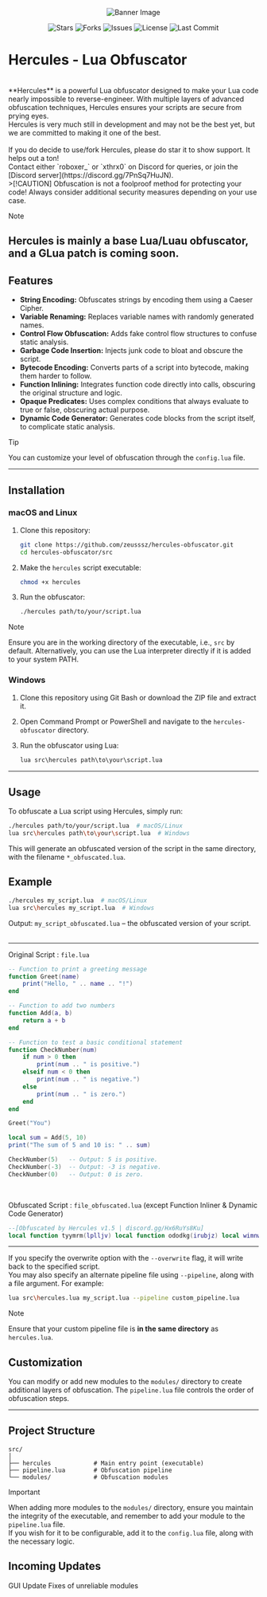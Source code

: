 <p align="center">
  <img src="https://github.com/user-attachments/assets/ff2ed207-c95e-45c3-831f-04a32675dbb5?size=32" alt="Banner Image" />
</p>

<p align="center">
  <img src="https://img.shields.io/github/stars/zeusssz/hercules-obfuscator?style=flat-square" alt="Stars" />
  <img src="https://img.shields.io/github/forks/zeusssz/hercules-obfuscator?style=flat-square" alt="Forks" />
  <img src="https://img.shields.io/github/issues/zeusssz/hercules-obfuscator?style=flat-square" alt="Issues" />
  <img src="https://img.shields.io/github/license/zeusssz/hercules-obfuscator?style=flat-square" alt="License" />
  <img src="https://img.shields.io/github/last-commit/zeusssz/hercules-obfuscator?style=flat-square" alt="Last Commit" />
</p>

# Hercules - Lua Obfuscator
<br>
**Hercules** is a powerful Lua obfuscator designed to make your Lua code nearly impossible to reverse-engineer. With multiple layers of advanced obfuscation techniques, Hercules ensures your scripts are secure from prying eyes.
<br>
Hercules is very much still in development and may not be the best yet, but we are committed to making it one of the best.
<br>
<br>
If you do decide to use/fork Hercules, please do star it to show support. It helps out a ton!
<br>
Contact either `roboxer_` or `xthrx0` on Discord for queries, or join the [Discord server](https://discord.gg/7PnSq7HuJN).
<br>
>[!CAUTION]
Obfuscation is not a foolproof method for protecting your code! Always consider additional security measures depending on your use case.

>[!NOTE]
**Hercules** is mainly a base Lua/Luau obfuscator, and a GLua patch is coming soon.
---

## Features

- **String Encoding:** Obfuscates strings by encoding them using a Caeser Cipher.
- **Variable Renaming:** Replaces variable names with randomly generated names.
- **Control Flow Obfuscation:** Adds fake control flow structures to confuse static analysis.
- **Garbage Code Insertion:** Injects junk code to bloat and obscure the script.
- **Bytecode Encoding:** Converts parts of a script into bytecode, making them harder to follow.
- **Function Inlining:** Integrates function code directly into calls, obscuring the original structure and logic.
- **Opaque Predicates:** Uses complex conditions that always evaluate to true or false, obscuring actual purpose.
- **Dynamic Code Generator:** Generates code blocks from the script itself, to complicate static analysis.

>[!TIP]
>You can customize your level of obfuscation through the `config.lua` file.
---
## Installation

### macOS and Linux

1. Clone this repository:
    ```bash
    git clone https://github.com/zeusssz/hercules-obfuscator.git
    cd hercules-obfuscator/src
    ```

2. Make the `hercules` script executable:
    ```bash
    chmod +x hercules
    ```

3. Run the obfuscator:
    ```bash
    ./hercules path/to/your/script.lua
    ```
>[!NOTE]
>Ensure you are in the working directory of the executable, i.e., `src` by default. Alternatively, you can use the Lua interpreter directly if it is added to your system PATH.

### Windows

1. Clone this repository using Git Bash or download the ZIP file and extract it.

2. Open Command Prompt or PowerShell and navigate to the `hercules-obfuscator` directory.

3. Run the obfuscator using Lua:
    ```cmd
    lua src\hercules path\to\your\script.lua
    ```
---

## Usage

To obfuscate a Lua script using Hercules, simply run:

```bash
./hercules path/to/your/script.lua  # macOS/Linux
lua src\hercules path\to\your\script.lua  # Windows
```

This will generate an obfuscated version of the script in the same directory, with the filename `*_obfuscated.lua`.

## Example

```bash
./hercules my_script.lua  # macOS/Linux
lua src\hercules my_script.lua  # Windows
```

Output:
`my_script_obfuscated.lua` – the obfuscated version of your script.
<br>
<br>

---
Original Script : `file.lua`
```lua
-- Function to print a greeting message
function Greet(name)
    print("Hello, " .. name .. "!")
end

-- Function to add two numbers
function Add(a, b)
    return a + b
end

-- Function to test a basic conditional statement
function CheckNumber(num)
    if num > 0 then
        print(num .. " is positive.")
    elseif num < 0 then
        print(num .. " is negative.")
    else
        print(num .. " is zero.")
    end
end

Greet("You")

local sum = Add(5, 10)
print("The sum of 5 and 10 is: " .. sum)

CheckNumber(5)   -- Output: 5 is positive.
CheckNumber(-3)  -- Output: -3 is negative.
CheckNumber(0)   -- Output: 0 is zero.
```
<br>

Obfuscated Script : `file_obfuscated.lua` (except Function Inliner & Dynamic Code Generator)
```lua
--[Obfuscated by Hercules v1.5 | discord.gg/Hx6RuYs8Ku]
local function tyymrm(lplljv) local function ododkg(irubjz) local wimnwd = 67 end end local vndskt = 16 local function jsxbai(wpzksz) local jurvpy = 70 end local executed = false while not executed do if math.random(0, 1) == 0 then local _ = 250 else executed = true end end local function pAPkMUmMJgG(byte) return (byte >= 48 and byte <= 57) or (byte >= 65 and byte <= 90) or (byte >= 97 and byte <= 122) end local function BTeAOpsBVUB(code, offset) local result = {} for i = 1, #code do local byte = code:byte(i) if pAPkMUmMJgG(byte) then local new_byte if byte >= 48 and byte <= 57 then new_byte = ((byte - 48 - offset + 10) % 10) + 48 elseif byte >= 65 and byte <= 90 then new_byte = ((byte - 65 - offset + 26) % 26) + 65 elseif byte >= 97 and byte <= 122 then new_byte = ((byte - 97 - offset + 26) % 26) + 97 end table.insert(result, string.char(new_byte)) else table.insert(result, string.char(byte)) end end return table.concat(result) end local function pAPkMUmMJgG(byte) return (byte >= 48 and byte <= 57) or (byte >= 65 and byte <= 90) or (byte >= 97 and byte <= 122) end function ytYDTgbo(vzWhayfj) print(BTeAOpsBVUB("Yvccf, ", 17) .. vzWhayfj .. BTeAOpsBVUB("!", 4)) end function YxLYRxiEgb(muCLPSUXq, HMFyWCWQOe) return muCLPSUXq + HMFyWCWQOe end function uAHwInWiT(PcvxKPZzxCMI) if PcvxKPZzxCMI > 0 then print(PcvxKPZzxCMI .. BTeAOpsBVUB(" xh edhxixkt.", 15)) elseif PcvxKPZzxCMI < 0 then print(PcvxKPZzxCMI .. BTeAOpsBVUB(" rb wnpjcren.", 9)) else print(PcvxKPZzxCMI .. BTeAOpsBVUB(" td kpcz.", 11)) end end ytYDTgbo(BTeAOpsBVUB("Oek", 16)) local RRzpmwUHCbzC = YxLYRxiEgb(5, 10) print(BTeAOpsBVUB("Ocz nph ja 6 viy 21 dn: ", 21) .. RRzpmwUHCbzC) uAHwInWiT(5) uAHwInWiT(-3) uAHwInWiT(0)
```
---

If you specify the overwrite option with the `--overwrite` flag, it will write back to the specified script.
<br>
You may also specify an alternate pipeline file using `--pipeline`, along with a file argument. For example:
```sh
lua src\hercules.lua my_script.lua --pipeline custom_pipeline.lua 
```
>[!NOTE]
>Ensure that your custom pipeline file is **in the same directory** as `hercules.lua`.

## Customization

You can modify or add new modules to the `modules/` directory to create additional layers of obfuscation. The `pipeline.lua` file controls the order of obfuscation steps.

---

## Project Structure

```
src/
│
├── hercules            # Main entry point (executable)
├── pipeline.lua        # Obfuscation pipeline
└── modules/            # Obfuscation modules  
```
>[!IMPORTANT]
>When adding more modules to the `modules/` directory, ensure you maintain the integrity of the executable, and remember to add your module to the `pipeline.lua` file.
<br>If you wish for it to be configurable, add it to the `config.lua` file, along with the necessary logic.

## Incoming Updates
GUI Update
Fixes of unreliable modules
